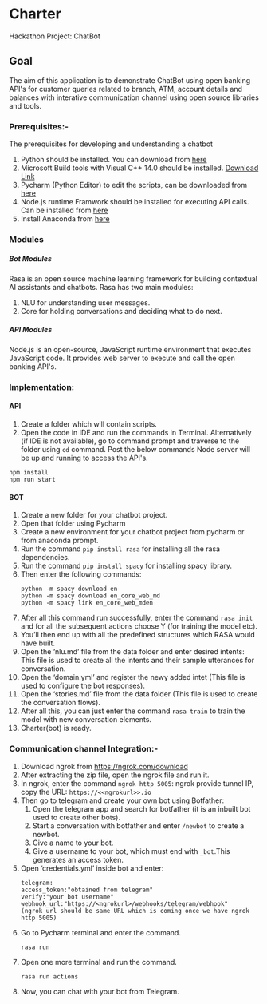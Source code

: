 # Charter
Hackathon Project: ChatBot

Goal
---
The aim of this application is to demonstrate ChatBot using open banking API's for customer queries related to branch, ATM, account details and balances with interative communication channel using open source libraries and tools.

### Prerequisites:-
The prerequisites for developing and understanding a chatbot
1. Python should be installed. You can download from [here](https://www.python.org/downloads/)
2. Microsoft Build tools with Visual C++ 14.0 should be installed. [Download Link](https://visualstudio.microsoft.com/visual-cpp-build-tools/)
3. Pycharm (Python Editor) to edit the scripts, can be downloaded from [here](https://www.jetbrains.com/pycharm/download/#section=windows)
4. Node.js runtime Framwork should be installed for executing API calls. Can be installed from [here](https://nodejs.org/en/download/)
5. Install Anaconda from [here](https://www.anaconda.com/products/individual)

### Modules
##### Bot Modules
Rasa is an open source machine learning framework for building contextual AI assistants and chatbots.
Rasa has two main modules:
1. NLU for understanding user messages.
2. Core for holding conversations and deciding what to do next.
##### API Modules
Node.js is an open-source, JavaScript runtime environment that executes JavaScript code. It provides web server to execute and call the open banking API's.


###  Implementation:
#### API
1. Create a folder which will contain scripts.
2. Open the code in IDE and run the commands in Terminal. Alternatively (if IDE is not available), go to command prompt and traverse to the folder using ```cd``` command. Post the below commands Node server will be up and running to access the API's.
```nowrap
npm install
npm run start
```
#### BOT
1. Create a new folder for your chatbot project.
2. Open that folder using Pycharm
3. Create a new environment for your chatbot project from pycharm or from anaconda prompt.
4. Run the command ```pip install rasa``` for installing all the rasa dependencies.
5. Run the command ```pip install spacy``` for installing spacy library.
6. Then enter the following commands:
     ```nowrap
     python -m spacy download en
     python -m spacy download en_core_web_md
     python -m spacy link en_core_web_mden
     ```
7.   After all this command run successfully, enter the command ```rasa init``` and for all the subsequent actions choose Y (for training the model etc).
8.   You’ll then end up with all the predefined structures which RASA would have built.
9.   Open the ‘nlu.md’ file from the data folder and enter desired intents: This file is used to create all the intents and their sample utterances for conversation.
10.  Open the ‘domain.yml’ and register the newy added intet (This file is used to configure  the bot responses).
11.  Open the ‘stories.md’ file from the data folder (This file is used to create the conversation flows).
12.  After all this, you can just enter the command ```rasa train``` to train the model with new conversation elements.
13.  Charter(bot) is ready.

### Communication channel Integration:-
1.  Download ngrok from https://ngrok.com/download
2.  After extracting the zip file, open the ngrok file and run it.
3.  In ngrok, enter the command ```ngrok http 5005```: ngrok provide tunnel IP, copy the URL: ```https://<<ngrokurl>>.io```
4.  Then go to telegram and create your own bot using Botfather:
     1.	Open the telegram app and search for botfather (it is an inbuilt bot used to create other bots).
     2.	Start a conversation with botfather and enter ```/newbot``` to create a newbot.
     3.	Give a name to your bot.
     4.	Give a username to your bot, which must end with ```_bot```.This generates an access token.
5.  Open ‘credentials.yml’ inside bot  and enter:
    ```nowrap
    telegram:
    access_token:"obtained from telegram"
    verify:"your bot username"
    webhook_url:"https://<ngrokurl>/webhooks/telegram/webhook" 
	(ngrok url should be same URL which is coming once we have ngrok http 5005)
	```
6.  Go to Pycharm terminal and enter the command.
	```nowrap
	rasa run 
	```
7.  Open one more terminal and run the command.
	```nowrap
	rasa run actions
	```
8.  Now, you can chat with your bot from Telegram.
